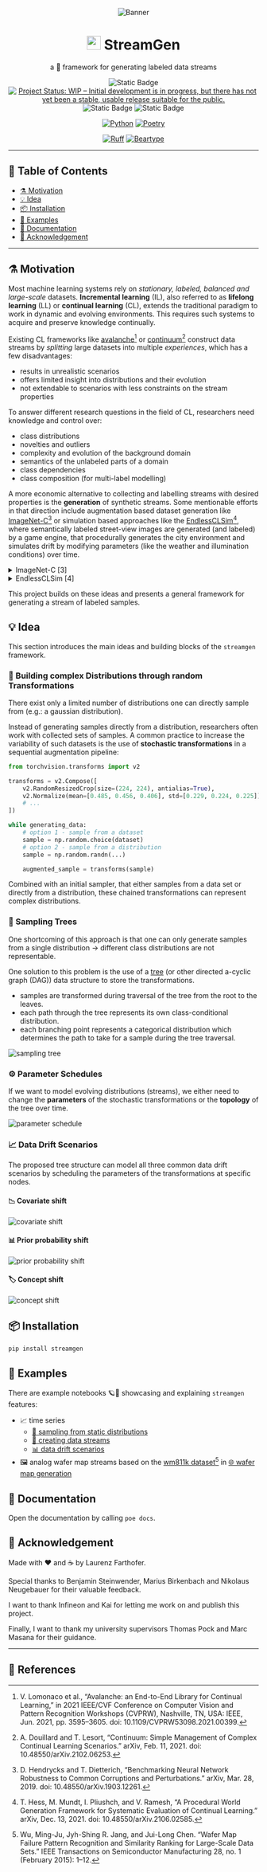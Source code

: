 <p align="center">
    <img src="docs/images/stream_scene.png" alt="Banner"/></a>
</p>

<h1 style="text-align: center;">
    <img src="docs/images/milky-way_animated.png" style="display:inline; height:1.0em">
    StreamGen
</h1>

<p align="center">
a 🐍 framework for generating labeled data streams
</p>

<p align="center">
    <img alt="Static Badge" src="https://img.shields.io/badge/📦_version-0.0.1-blue">
    <a href="https://www.repostatus.org/#wip"><img src="https://www.repostatus.org/badges/latest/wip.svg" alt="Project Status: WIP – Initial development is in progress, but there has not yet been a stable, usable release suitable for the public." /></a>
    <img alt="Static Badge" src="https://img.shields.io/badge/tests-passing-green?logo=pytest">
    <img alt="Static Badge" src="https://img.shields.io/badge/Coverage-90%25-yellow?logo=codecov">
</p>

<p align="center">
    <a href="https://www.python.org/"><img alt="Python" src="https://img.shields.io/badge/-Python%203.11-darkgreen?style=for-the-badge&logo=python&logoColor=white"></a>
    <a href="https://python-poetry.org/"><img alt="Poetry" src="https://img.shields.io/badge/-Poetry%201.7-60A5FA?style=for-the-badge&logo=Poetry&logoColor=FFFFFF"></a>
</p>

<p align="center">
    <a href="https://github.com/astral-sh/ruff"><img alt="Ruff" src="https://img.shields.io/endpoint?url=https://raw.githubusercontent.com/astral-sh/ruff/main/assets/badge/v2.json"></a>
    <a href="https://github.com/beartype/beartype"><img alt="Beartype" src="https://raw.githubusercontent.com/beartype/beartype-assets/main/badge/bear-ified.svg"></a>
</p>

---

## 📃 Table of Contents

- [⚗️ Motivation](#⚗️-motivation)
- [💡 Idea](#💡-idea)
- [📦 Installation](#📦-installation)
- [👀 Examples](#👀-examples)
- [📖 Documentation](#📖-documentation)
- [🙏 Acknowledgement](#🙏-acknowledgement)

---

## ⚗️ Motivation

Most machine learning systems rely on *stationary, labeled, balanced and large-scale* datasets.
**Incremental learning** (IL), also referred to as **lifelong learning** (LL) or **continual learning** (CL), extends the traditional paradigm to work in dynamic and evolving environments.
This requires such systems to acquire and preserve knowledge continually.

Existing CL frameworks like [avalanche](https://github.com/ContinualAI/avalanche)[^1] or [continuum](https://github.com/Continvvm/continuum)[^2] construct data streams by *splitting* large datasets into multiple *experiences*, which has a few disadvantages:

- results in unrealistic scenarios
- offers limited insight into distributions and their evolution
- not extendable to scenarios with less constraints on the stream properties

To answer different research questions in the field of CL, researchers need knowledge and control over:

- class distributions
- novelties and outliers
- complexity and evolution of the background domain
- semantics of the unlabeled parts of a domain
- class dependencies
- class composition (for multi-label modelling)

A more economic alternative to collecting and labelling streams with desired properties is the **generation** of synthetic streams.
Some mentionable efforts in that direction include augmentation based dataset generation like [ImageNet-C](https://github.com/hendrycks/robustness)[^3] or simulation based approaches like the [EndlessCLSim](https://arxiv.org/abs/2106.02585)[^4], where semantically labeled street-view images are generated (and labeled) by a game engine, that procedurally generates the city environment and simulates drift by modifying parameters (like the weather and illumination conditions) over time.

<details>
    <summary>ImageNet-C [3]</summary>

    <img src="docs/images/imagenet-c.png">

</details>

<details>
    <summary>EndlessCLSim [4]</summary>

    <img src="docs/images/endless_cl_sim.png">
    <img src="docs/images/endless_cl_sim_model.png">

</details>

This project builds on these ideas and presents a general framework for generating a stream of labeled samples.

## 💡 Idea

This section introduces the main ideas and building blocks of the `streamgen` framework.

### 🎲 Building complex Distributions through random Transformations

There exist only a limited number of distributions one can directly sample from (e.g.: a gaussian distribution).

Instead of generating samples directly from a distribution, researchers often work with collected sets of samples.
A common practice to increase the variability of such datasets is the use of **stochastic transformations** in a sequential augmentation pipeline:

```python
from torchvision.transforms import v2

transforms = v2.Compose([
    v2.RandomResizedCrop(size=(224, 224), antialias=True),
    v2.Normalize(mean=[0.485, 0.456, 0.406], std=[0.229, 0.224, 0.225]),
    # ...
])

while generating_data:
    # option 1 - sample from a dataset
    sample = np.random.choice(dataset)
    # option 2 - sample from a distribution
    sample = np.random.randn(...)

    augmented_sample = transforms(sample)
```

Combined with an initial sampler, that either samples from a data set or directly from a distribution, these chained transformations can represent complex distributions.

### 🌳 Sampling Trees

One shortcoming of this approach is that one can only generate samples from a single distribution -> different class distributions are not representable.

One solution to this problem is the use of a [tree](https://en.wikipedia.org/wiki/Tree_(data_structure)) (or other directed a-cyclic graph (DAG)) data structure to store the transformations.

- samples are transformed during traversal of the tree from the root to the leaves.
- each path through the tree represents its own class-conditional distribution.
- each branching point represents a categorical distribution which determines the path to take for a sample during the tree traversal.

![sampling tree](docs/images/sampling_tree.png)

### ⚙️ Parameter Schedules

If we want to model evolving distributions (streams), we either need to change the **parameters** of the stochastic transformations or the **topology** of the tree over time.

![parameter schedule](docs/images/parameter_schedule.png)

### 📈 Data Drift Scenarios

The proposed tree structure can model all three common data drift scenarios by scheduling the parameters of the transformations at specific nodes.

#### 📉 Covariate shift

![covariate shift](docs/images/covariate_shift.png)

#### 📊 Prior probability shift

![prior probability shift](docs/images/prior_probability_shift.png)

#### 🏷️ Concept shift

![concept shift](docs/images/concept_shift.png)

## 📦 Installation

```sh
pip install streamgen
```

## 👀 Examples

There are example notebooks 🪐📓 showcasing and explaining `streamgen` features:

+ 📈 time series
    + [🎲 sampling from static distributions](examples/time%20series%20classification/01-static-distributions.ipynb)
    + [🌌 creating data streams](examples/time%20series%20classification/02-data-streams.ipynb)
    + [📊 data drift scenarios](examples/time%20series%20classification/03-drift-scenarios.ipynb)
+ 🖼️ analog wafer map streams based on the [wm811k dataset](https://www.kaggle.com/datasets/qingyi/wm811k-wafer-map)[^5] in [🌐 wafer map generation](examples/wafer_map_generation.ipynb)

## 📖 Documentation

Open the documentation by calling `poe docs`.

## 🙏 Acknowledgement

Made with ❤️ and ☕ by Laurenz Farthofer.

Special thanks to Benjamin Steinwender, Marius Birkenbach and Nikolaus Neugebauer for their valuable feedback.

I want to thank Infineon and Kai for letting me work on and publish this project.

Finally, I want to thank my university supervisors Thomas Pock and Marc Masana for their guidance.

---

## 📄 References

[^1]: V. Lomonaco et al., “Avalanche: an End-to-End Library for Continual Learning,” in 2021 IEEE/CVF Conference on Computer Vision and Pattern Recognition Workshops (CVPRW), Nashville, TN, USA: IEEE, Jun. 2021, pp. 3595–3605. doi: 10.1109/CVPRW53098.2021.00399.
[^2]: A. Douillard and T. Lesort, “Continuum: Simple Management of Complex Continual Learning Scenarios.” arXiv, Feb. 11, 2021. doi: 10.48550/arXiv.2102.06253.
[^3]: D. Hendrycks and T. Dietterich, “Benchmarking Neural Network Robustness to Common Corruptions and Perturbations.” arXiv, Mar. 28, 2019. doi: 10.48550/arXiv.1903.12261.
[^4]: T. Hess, M. Mundt, I. Pliushch, and V. Ramesh, “A Procedural World Generation Framework for Systematic Evaluation of Continual Learning.” arXiv, Dec. 13, 2021. doi: 10.48550/arXiv.2106.02585.
[^5]: Wu, Ming-Ju, Jyh-Shing R. Jang, and Jui-Long Chen. “Wafer Map Failure Pattern Recognition and Similarity Ranking for Large-Scale Data Sets.” IEEE Transactions on Semiconductor Manufacturing 28, no. 1 (February 2015): 1–12.
